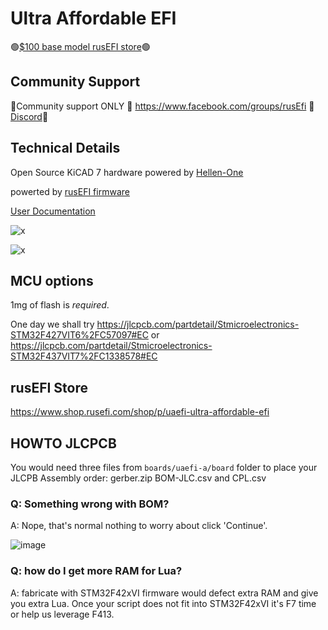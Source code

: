 # Ultra Affordable EFI

🟢[$100 base model rusEFI store](https://www.shop.rusefi.com/shop/p/uaefi-ultra-affordable-efi)🟢

## Community Support

🔴Community support ONLY 🔴 https://www.facebook.com/groups/rusEfi 🔴 [Discord](https://github.com/rusefi/rusefi/wiki/Discord)🔴

## Technical Details

Open Source KiCAD 7 hardware powered by [Hellen-One](https://github.com/andreika-git/hellen-one)

powerted by [rusEFI firmware](https://github.com/rusefi/rusefi)

[User Documentation](https://github.com/rusefi/rusefi/wiki/uaEFI)

![x](https://raw.githubusercontent.com/rusefi/uaefi/master/docs/uaefi-a-top.png)

![x](https://raw.githubusercontent.com/rusefi/uaefi/master/docs/uaefi-a-back.png)

## MCU options

1mg of flash is _required_.

One day we shall try https://jlcpcb.com/partdetail/Stmicroelectronics-STM32F427VIT6%2FC57097#EC or https://jlcpcb.com/partdetail/Stmicroelectronics-STM32F437VIT7%2FC1338578#EC

## rusEFI Store

https://www.shop.rusefi.com/shop/p/uaefi-ultra-affordable-efi

## HOWTO JLCPCB

You would need three files from ``boards/uaefi-a/board`` folder to place your JLCPB Assembly order: gerber.zip BOM-JLC.csv and CPL.csv

### Q: Something wrong with BOM?

A: Nope, that's normal nothing to worry about click 'Continue'.

![image](https://github.com/rusefi/uaefi/assets/48498823/1b708b27-13b7-40da-857d-7ef85a8ad960)

### Q: how do I get more RAM for Lua?

A: fabricate with STM32F42xVI firmware would defect extra RAM and give you extra Lua. Once your script does not fit into STM32F42xVI it's F7 time or help us leverage F413.

